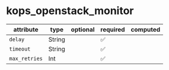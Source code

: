 # kops_openstack_monitor

| attribute | type | optional | required | computed |
| --- | --- | --- | --- | --- |
| `delay` | String |  | :white_check_mark: |  |
| `timeout` | String |  | :white_check_mark: |  |
| `max_retries` | Int |  | :white_check_mark: |  |
